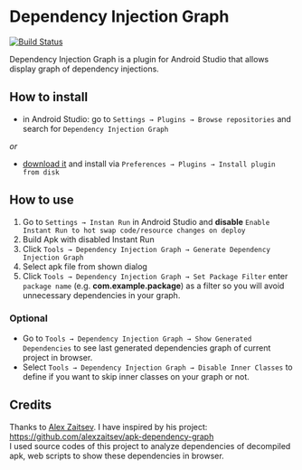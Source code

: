# Dependency Injection Graph
[![Build Status](https://travis-ci.org/kaygisiz/Dependency-Injection-Graph.svg?branch=master)](https://travis-ci.org/kaygisiz/Dependency-Injection-Graph)

Dependency Injection Graph is a plugin for Android Studio that allows display graph of dependency injections.

## How to install
- in Android Studio: go to `Settings → Plugins → Browse repositories` and search for `Dependency Injection Graph`

_or_

- [download it](http://plugins.jetbrains.com/plugin/10107) and install via `Preferences → Plugins → Install plugin from disk`

## How to use

1. Go to `Settings → Instan Run` in Android Studio and **disable** `Enable Instant Run to hot swap code/resource changes on deploy`
2. Build Apk with disabled Instant Run
3. Click `Tools → Dependency Injection Graph → Generate Dependency Injection Graph`
4. Select apk file from shown dialog
5. Click `Tools → Dependency Injection Graph → Set Package Filter` enter `package name` (e.g. **com.example.package**) as a filter so you will avoid unnecessary dependencies in your graph.

### Optional

- Go to `Tools → Dependency Injection Graph → Show Generated Dependencies` to see last generated dependencies graph of current project in browser.
- Select `Tools → Dependency Injection Graph → Disable Inner Classes` to define if you want to skip inner classes on your graph or not.

## Credits

Thanks to [Alex Zaitsev](https://github.com/alexzaitsev). I have inspired by his project: https://github.com/alexzaitsev/apk-dependency-graph  
I used source codes of this project to analyze dependencies of decompiled apk, web scripts to show these dependencies in browser.